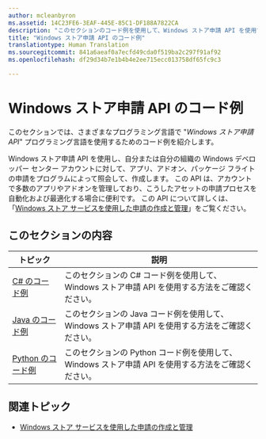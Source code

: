 ```yaml
---
author: mcleanbyron
ms.assetid: 14C23FE6-3EAF-445E-85C1-DF188A7822CA
description: "このセクションのコード例を使用して、Windows ストア申請 API を使用する方法をご確認ください。"
title: "Windows ストア申請 API のコード例"
translationtype: Human Translation
ms.sourcegitcommit: 841a6aeaf0a7ecfd49cda0f519ba2c297f91af92
ms.openlocfilehash: df29d34b7e1b4b4e2ee715ecc013758df65fc9c3

---
```


# Windows ストア申請 API のコード例

このセクションでは、さまざまなプログラミング言語で "*Windows ストア申請 API*" プログラミング言語を使用するためのコード例を紹介します。 

Windows ストア申請 API を使用し、自分または自分の組織の Windows デベロッパー センター アカウントに対して、アプリ、アドオン、パッケージ フライトの申請をプログラムによって照会して、作成します。 この API は、アカウントで多数のアプリやアドオンを管理しており、こうしたアセットの申請プロセスを自動化および最適化する場合に便利です。 この API について詳しくは、「[Windows ストア サービスを使用した申請の作成と管理](create-and-manage-submissions-using-windows-store-services.md)」をご覧ください。

## このセクションの内容

| トピック                                                                                                       | 説明                 |
|-------------------------------------------------------------------------------------------------------------|-----------------------------|
| [C# のコード例](csharp-code-examples-for-the-windows-store-submission-api.md) | このセクションの C# コード例を使用して、Windows ストア申請 API を使用する方法をご確認ください。 |
| [Java のコード例](java-code-examples-for-the-windows-store-submission-api.md) | このセクションの Java コード例を使用して、Windows ストア申請 API を使用する方法をご確認ください。 |
| [Python のコード例](python-code-examples-for-the-windows-store-submission-api.md)  | このセクションの Python コード例を使用して、Windows ストア申請 API を使用する方法をご確認ください。  |

## 関連トピック

* [Windows ストア サービスを使用した申請の作成と管理](create-and-manage-submissions-using-windows-store-services.md)



<!--HONumber=Aug16_HO5-->


